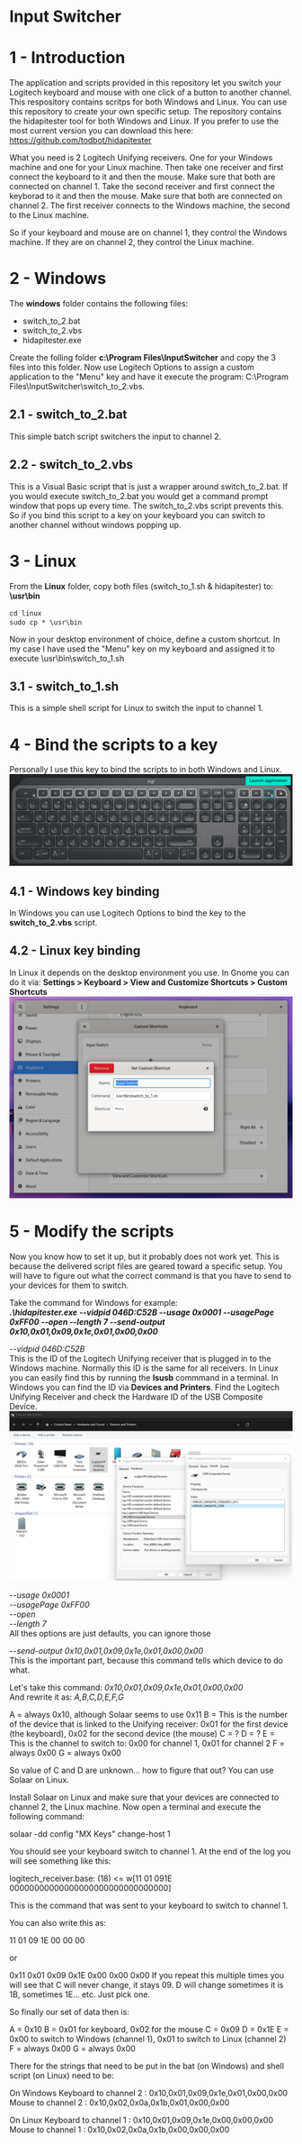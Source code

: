 # Input Switcher

# 1 - Introduction
The application and scripts provided in this repository let you switch your Logitech keyboard and mouse with one click of a button to another channel. This respository contains scritps for both Windows and Linux. You can use this repository to create your own specific setup.
The repository contains the hidapitester tool for both Windows and Linux.
If you prefer to use the most current version you can download this here: https://github.com/todbot/hidapitester

What you need is 2 Logitech Unifying receivers. One for your Windows machine and one for your Linux machine. 
Then take one receiver and first connect the keyboard to it and then the mouse. Make sure that both are connected on channel 1.
Take the second receiver and first connect the keyborad to it and then the mouse. Make sure that both are connected on channel 2.
The first receiver connects to the Windows machine, the second to the Linux machine.

So if your keyboard and mouse are on channel 1, they control the Windows machine. If they are on channel 2, they control the Linux machine.

# 2 - Windows
The **windows** folder contains the following files:
- switch_to_2.bat
- switch_to_2.vbs
- hidapitester.exe

Create the folling folder **c:\Program Files\InputSwitcher** and copy the 3 files into this folder.
Now use Logitech Options to assign a custom application to the "Menu" key and have it execute the program: C:\Program Files\InputSwitcher\switch_to_2.vbs.

## 2.1 - switch_to_2.bat
This simple batch script switchers the input to channel 2.

## 2.2 - switch_to_2.vbs
This is a Visual Basic script that is just a wrapper around switch_to_2.bat. If you would execute switch_to_2.bat you would get a command prompt window that pops up every time. The switch_to_2.vbs script prevents this. So if you bind this script to a key on your keyboard you can switch to another channel without windows popping up.

# 3 - Linux
From the **Linux** folder, copy both files (switch_to_1.sh & hidapitester) to: **\usr\bin**
```
cd linux
sudo cp * \usr\bin
```
Now in your desktop environment of choice, define a custom shortcut. In my case I have used the "Menu" key on my keyboard and assigned it to execute \usr\bin\switch_to_1.sh

## 3.1 - switch_to_1.sh
This is a simple shell script for Linux to switch the input to channel 1.

# 4 - Bind the scripts to a key
Personally I use this key to bind the scripts to in both Windows and Linux.
![Keyboard](/images/keyboard.png)

## 4.1 - Windows key binding
In Windows you can use Logitech Options to bind the key to the **switch_to_2.vbs** script.

## 4.2 - Linux key binding
In Linux it depends on the desktop environment you use. In Gnome you can do it via: **Settings > Keyboard > View and Customize Shortcuts > Custom Shortcuts**
![Gnome](/images/gnome.png)

# 5 - Modify the scripts
Now you know how to set it up, but it probably does not work yet. This is because the delivered script files are geared toward a specific setup.
You will have to figure out what the correct command is that you have to send to your devices for them to switch.

Take the command for Windows for example:  
***.\hidapitester.exe --vidpid 046D:C52B --usage 0x0001 --usagePage 0xFF00 --open --length 7 --send-output 0x10,0x01,0x09,0x1e,0x01,0x00,0x00***

*--vidpid 046D:C52B*  
This is the ID of the Logitech Unifying receiver that is plugged in to the Windows machine. Normally this ID is the same for all receivers. 
In Linux you can easily find this by running the **lsusb** commmand in a terminal.
In Windows you can find the ID via **Devices and Printers**. Find the Logitech Unifying Receiver and check the Hardware ID of the USB Composite Device.
![Devices](/images/find_hardware_id.png)

*--usage 0x0001*  
*--usagePage 0xFF00*  
*--open*  
*--length 7*  
All thes options are just defaults, you can ignore those

*--send-output 0x10,0x01,0x09,0x1e,0x01,0x00,0x00*  
This is the important part, because this command tells which device to do what.

Let's take this command: *0x10,0x01,0x09,0x1e,0x01,0x00,0x00*  
And rewrite it as: *A,B,C,D,E,F,G*

A = always 0x10, although Solaar seems to use 0x11
B = This is the number of the device that is linked to the Unifying receiver: 0x01 for the first device (the keyboard), 0x02 for the second device (the mouse)
C = ?
D = ?
E = This is the channel to switch to: 0x00 for channel 1, 0x01 for channel 2
F = always 0x00 
G = always 0x00

So value of C and D are unknown... how to figure that out?
You can use Solaar on Linux. 

Install Solaar on Linux and make sure that your devices are connected to channel 2, the Linux machine.
Now open a terminal and execute the following command:

solaar -dd config "MX Keys" change-host 1

You should see your keyboard switch to channel 1.
At the end of the log you will see something like this:

logitech_receiver.base: (18) <= w[11 01 091E 00000000000000000000000000000000]

This is the command that was sent to your keyboard to switch to channel 1.

You can also write this as:

11 01 09 1E 00 00 00

or 

0x11 0x01 0x09 0x1E 0x00 0x00 0x00
If you repeat this multiple times you will see that C will never change, it stays 09.
D will change sometimes it is 1B, sometimes 1E... etc. Just pick one.

So finally our set of data then is:

A = 0x10
B = 0x01 for keyboard, 0x02 for the mouse
C = 0x09
D = 0x1E
E = 0x00 to switch to Windows (channel 1), 0x01 to switch to Linux (channel 2)
F = always 0x00 
G = always 0x00

There for the strings that need to be put in the bat (on Windows) and shell script (on Linux) need to be:

On Windows
Keyboard to channel 2 : 0x10,0x01,0x09,0x1e,0x01,0x00,0x00
Mouse to channel 2    : 0x10,0x02,0x0a,0x1b,0x01,0x00,0x00

On Linux
Keyboard to channel 1 : 0x10,0x01,0x09,0x1e,0x00,0x00,0x00
Mouse to channel 1    : 0x10,0x02,0x0a,0x1b,0x00,0x00,0x00